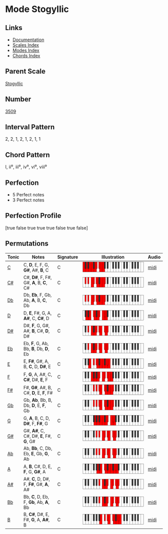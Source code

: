 # Mode Stogyllic

## Links

- [Documentation](index.md)
- [Scales Index](Scales.md)
- [Modes Index](Modes.md)
- [Chords Index](Chords.md)

## Parent Scale

[Stogyllic](ScaleStogyllic.md)

## Number

[3509](https://ianring.com/musictheory/scales/3509)

## Interval Pattern

2, 2, 1, 2, 1, 2, 1, 1

## Chord Pattern

I, ii⁰, iii⁰, iv⁰, vi⁰, viii⁰

## Perfection

- 5 Perfect notes
- 3 Perfect notes

## Perfection Profile

[true false true true true false true false]

## Permutations

| Tonic | Notes | Signature | Illustration | Audio |
|-------|-------|-----------|--------------|-------|
| [C](ModeCNaturalStogyllic.md) | C, **D**, E, F, G, **G#**, A#, **B**, C | C | ![CNaturalStogyllic](ModeCNaturalStogyllic.png) | [midi](https://github.com/edipermadi/music/blob/main/docs/ModeCNaturalStogyllic.mid?raw=true) |
| [C#](ModeCSharpStogyllic.md) | C#, **D#**, F, F#, G#, **A**, B, **C**, C# | C | ![CSharpStogyllic](ModeCSharpStogyllic.png) | [midi](https://github.com/edipermadi/music/blob/main/docs/ModeCSharpStogyllic.mid?raw=true) |
| [Db](ModeDFlatStogyllic.md) | Db, **Eb**, F, Gb, Ab, **A**, B, **C**, Db | C | ![DFlatStogyllic](ModeDFlatStogyllic.png) | [midi](https://github.com/edipermadi/music/blob/main/docs/ModeDFlatStogyllic.mid?raw=true) |
| [D](ModeDNaturalStogyllic.md) | D, **E**, F#, G, A, **A#**, C, **C#**, D | C | ![DNaturalStogyllic](ModeDNaturalStogyllic.png) | [midi](https://github.com/edipermadi/music/blob/main/docs/ModeDNaturalStogyllic.mid?raw=true) |
| [D#](ModeDSharpStogyllic.md) | D#, **F**, G, G#, A#, **B**, C#, **D**, D# | C | ![DSharpStogyllic](ModeDSharpStogyllic.png) | [midi](https://github.com/edipermadi/music/blob/main/docs/ModeDSharpStogyllic.mid?raw=true) |
| [Eb](ModeEFlatStogyllic.md) | Eb, **F**, G, Ab, Bb, **B**, Db, **D**, Eb | C | ![EFlatStogyllic](ModeEFlatStogyllic.png) | [midi](https://github.com/edipermadi/music/blob/main/docs/ModeEFlatStogyllic.mid?raw=true) |
| [E](ModeENaturalStogyllic.md) | E, **F#**, G#, A, B, **C**, D, **D#**, E | C | ![ENaturalStogyllic](ModeENaturalStogyllic.png) | [midi](https://github.com/edipermadi/music/blob/main/docs/ModeENaturalStogyllic.mid?raw=true) |
| [F](ModeFNaturalStogyllic.md) | F, **G**, A, A#, C, **C#**, D#, **E**, F | C | ![FNaturalStogyllic](ModeFNaturalStogyllic.png) | [midi](https://github.com/edipermadi/music/blob/main/docs/ModeFNaturalStogyllic.mid?raw=true) |
| [F#](ModeFSharpStogyllic.md) | F#, **G#**, A#, B, C#, **D**, E, **F**, F# | C | ![FSharpStogyllic](ModeFSharpStogyllic.png) | [midi](https://github.com/edipermadi/music/blob/main/docs/ModeFSharpStogyllic.mid?raw=true) |
| [Gb](ModeGFlatStogyllic.md) | Gb, **Ab**, Bb, B, Db, **D**, E, **F**, Gb | C | ![GFlatStogyllic](ModeGFlatStogyllic.png) | [midi](https://github.com/edipermadi/music/blob/main/docs/ModeGFlatStogyllic.mid?raw=true) |
| [G](ModeGNaturalStogyllic.md) | G, **A**, B, C, D, **D#**, F, **F#**, G | C | ![GNaturalStogyllic](ModeGNaturalStogyllic.png) | [midi](https://github.com/edipermadi/music/blob/main/docs/ModeGNaturalStogyllic.mid?raw=true) |
| [G#](ModeGSharpStogyllic.md) | G#, **A#**, C, C#, D#, **E**, F#, **G**, G# | C | ![GSharpStogyllic](ModeGSharpStogyllic.png) | [midi](https://github.com/edipermadi/music/blob/main/docs/ModeGSharpStogyllic.mid?raw=true) |
| [Ab](ModeAFlatStogyllic.md) | Ab, **Bb**, C, Db, Eb, **E**, Gb, **G**, Ab | C | ![AFlatStogyllic](ModeAFlatStogyllic.png) | [midi](https://github.com/edipermadi/music/blob/main/docs/ModeAFlatStogyllic.mid?raw=true) |
| [A](ModeANaturalStogyllic.md) | A, **B**, C#, D, E, **F**, G, **G#**, A | C | ![ANaturalStogyllic](ModeANaturalStogyllic.png) | [midi](https://github.com/edipermadi/music/blob/main/docs/ModeANaturalStogyllic.mid?raw=true) |
| [A#](ModeASharpStogyllic.md) | A#, **C**, D, D#, F, **F#**, G#, **A**, A# | C | ![ASharpStogyllic](ModeASharpStogyllic.png) | [midi](https://github.com/edipermadi/music/blob/main/docs/ModeASharpStogyllic.mid?raw=true) |
| [Bb](ModeBFlatStogyllic.md) | Bb, **C**, D, Eb, F, **Gb**, Ab, **A**, Bb | C | ![BFlatStogyllic](ModeBFlatStogyllic.png) | [midi](https://github.com/edipermadi/music/blob/main/docs/ModeBFlatStogyllic.mid?raw=true) |
| [B](ModeBNaturalStogyllic.md) | B, **C#**, D#, E, F#, **G**, A, **A#**, B | C | ![BNaturalStogyllic](ModeBNaturalStogyllic.png) | [midi](https://github.com/edipermadi/music/blob/main/docs/ModeBNaturalStogyllic.mid?raw=true) |
